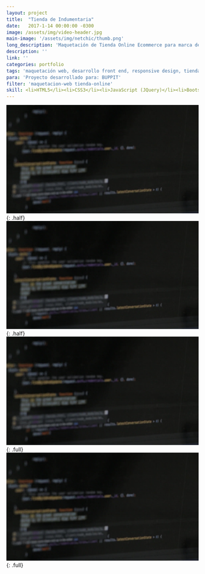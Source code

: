 ```yaml
---
layout: project
title:  "Tienda de Indumentaria"
date:   2017-1-14 00:00:00 -0300
image: /assets/img/video-header.jpg
main-image: '/assets/img/netchic/thumb.png'
long_description: 'Maquetación de Tienda Online Ecommerce para marca de Indumentaria'
description: ''
link: ''
categories: portfolio
tags: 'maquetación web, desarrollo front end, responsive design, tienda online, ecommerce'
para: 'Proyecto desarrollado para: BUPPIT'
filter: 'maquetacion-web tienda-online'
skill: <li>HTML5</li><li>CSS3</li><li>JavaScript (JQuery)</li><li>Bootstrap</li><li>PHP</li><li>Responsive Design</li>
---
```


![alt text](/assets/img/video-header.jpg "Logo Title Text 1"){: .half}
![alt text](/assets/img/video-header.jpg "Logo Title Text 1"){: .half}
![alt text](/assets/img/video-header.jpg "Logo Title Text 1"){: .full}
![alt text](/assets/img/video-header.jpg "Logo Title Text 1"){: .full}